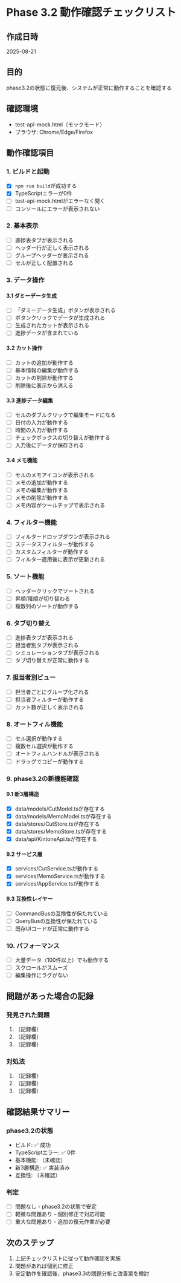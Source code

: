 # Phase 3.2 動作確認チェックリスト

## 作成日時
2025-08-21

## 目的
phase3.2の状態に復元後、システムが正常に動作することを確認する

## 確認環境
- test-api-mock.html（モックモード）
- ブラウザ: Chrome/Edge/Firefox

## 動作確認項目

### 1. ビルドと起動
- [x] `npm run build`が成功する
- [x] TypeScriptエラーが0件
- [ ] test-api-mock.htmlがエラーなく開く
- [ ] コンソールにエラーが表示されない

### 2. 基本表示
- [ ] 進捗表タブが表示される
- [ ] ヘッダー行が正しく表示される
- [ ] グループヘッダーが表示される
- [ ] セルが正しく配置される

### 3. データ操作

#### 3.1 ダミーデータ生成
- [ ] 「ダミーデータ生成」ボタンが表示される
- [ ] ボタンクリックでデータが生成される
- [ ] 生成されたカットが表示される
- [ ] 進捗データが含まれている

#### 3.2 カット操作
- [ ] カットの追加が動作する
- [ ] 基本情報の編集が動作する
- [ ] カットの削除が動作する
- [ ] 削除後に表示から消える

#### 3.3 進捗データ編集
- [ ] セルのダブルクリックで編集モードになる
- [ ] 日付の入力が動作する
- [ ] 時間の入力が動作する
- [ ] チェックボックスの切り替えが動作する
- [ ] 入力後にデータが保存される

#### 3.4 メモ機能
- [ ] セルのメモアイコンが表示される
- [ ] メモの追加が動作する
- [ ] メモの編集が動作する
- [ ] メモの削除が動作する
- [ ] メモ内容がツールチップで表示される

### 4. フィルター機能
- [ ] フィルタードロップダウンが表示される
- [ ] ステータスフィルターが動作する
- [ ] カスタムフィルターが動作する
- [ ] フィルター適用後に表示が更新される

### 5. ソート機能
- [ ] ヘッダークリックでソートされる
- [ ] 昇順/降順が切り替わる
- [ ] 複数列のソートが動作する

### 6. タブ切り替え
- [ ] 進捗表タブが表示される
- [ ] 担当者別タブが表示される
- [ ] シミュレーションタブが表示される
- [ ] タブ切り替えが正常に動作する

### 7. 担当者別ビュー
- [ ] 担当者ごとにグループ化される
- [ ] 担当者フィルターが動作する
- [ ] カット数が正しく表示される

### 8. オートフィル機能
- [ ] セル選択が動作する
- [ ] 複数セル選択が動作する
- [ ] オートフィルハンドルが表示される
- [ ] ドラッグでコピーが動作する

### 9. phase3.2の新機能確認

#### 9.1 新3層構造
- [x] data/models/CutModel.tsが存在する
- [x] data/models/MemoModel.tsが存在する
- [x] data/stores/CutStore.tsが存在する
- [x] data/stores/MemoStore.tsが存在する
- [x] data/api/KintoneApi.tsが存在する

#### 9.2 サービス層
- [x] services/CutService.tsが動作する
- [x] services/MemoService.tsが動作する
- [x] services/AppService.tsが動作する

#### 9.3 互換性レイヤー
- [ ] CommandBusの互換性が保たれている
- [ ] QueryBusの互換性が保たれている
- [ ] 既存UIコードが正常に動作する

### 10. パフォーマンス
- [ ] 大量データ（100件以上）でも動作する
- [ ] スクロールがスムーズ
- [ ] 編集操作にラグがない

## 問題があった場合の記録

### 発見された問題
1. （記録欄）
2. （記録欄）
3. （記録欄）

### 対処法
1. （記録欄）
2. （記録欄）
3. （記録欄）

## 確認結果サマリー

### phase3.2の状態
- ビルド: ✅ 成功
- TypeScriptエラー: ✅ 0件
- 基本機能: （未確認）
- 新3層構造: ✅ 実装済み
- 互換性: （未確認）

### 判定
- [ ] 問題なし - phase3.2の状態で安定
- [ ] 軽微な問題あり - 個別修正で対応可能
- [ ] 重大な問題あり - 追加の復元作業が必要

## 次のステップ
1. 上記チェックリストに従って動作確認を実施
2. 問題があれば個別に修正
3. 安定動作を確認後、phase3.3の問題分析と改善案を検討